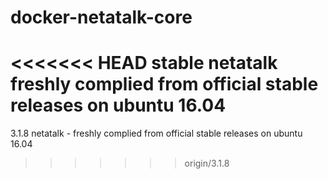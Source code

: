 # docker-netatalk-core
<<<<<<< HEAD
stable netatalk freshly complied from official stable releases on ubuntu 16.04
=======
3.1.8 netatalk - freshly complied from official stable releases on ubuntu 16.04
>>>>>>> origin/3.1.8

